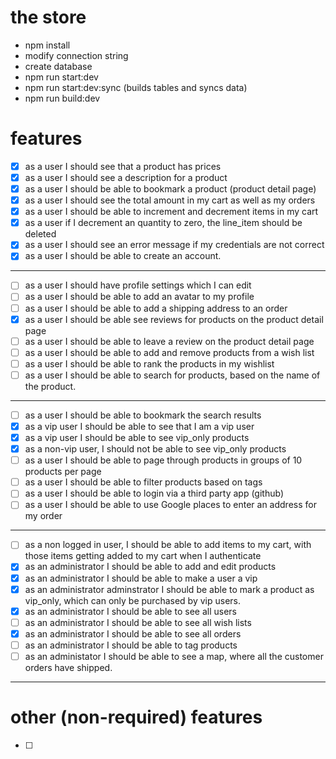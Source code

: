 # the store 

- npm install
- modify connection string
- create database
- npm run start:dev
- npm run start:dev:sync (builds tables and syncs data)
- npm run build:dev

# features

- [x] as a user I should see that a product has prices
- [x] as a user I should see a description for a product
- [x] as a user I should be able to bookmark a product (product detail page)
- [x] as a user I should see the total amount in my cart as well as my orders
- [x] as a user I should be able to increment and decrement items in my cart
- [x] as a user if I decrement an quantity to zero, the line_item should be deleted
- [x] as a user I should see an error message if my credentials are not correct
- [x] as a user I should be able to create an account.
-----
- [ ] as a user I should have profile settings which I can edit
- [ ] as a user I should be able to add an avatar to my profile
- [ ] as a user I should be able to add a shipping address to an order
- [x] as a user I should be able see reviews for products on the product detail page
- [ ] as a user I should be able to leave a review on the product detail page
- [ ] as a user I should be able to add and remove products from a wish list
- [ ] as a user I should be able to rank the products in my wishlist
- [ ] as a user I should be able to search for products, based on the name of the product.
-----
- [ ] as a user I should be able to bookmark the search results
- [x] as a vip user I should be able to see that I am a vip user
- [x] as a vip user I should be able to see vip_only products
- [x] as a non-vip user, I should not be able to see vip_only products
- [ ] as a user I should be able to page through products in groups of 10 products per page
- [ ] as a user I should be able to filter products based on tags
- [ ] as a user I should be able to login via a third party app (github)
- [ ] as a user I should be able to use Google places to enter an address for my order
-----
- [ ] as a non logged in user, I should be able to add items to my cart, with those items getting added to my cart when I authenticate
- [x] as an administrator I should be able to add and edit products
- [x] as an administrator I should be able to make a user a vip
- [x] as an administrator adminstrator I should be able to mark a product as vip_only, which can only be purchased by vip users.
- [x] as an administrator I should be able to see all users
- [ ] as an administrator I should be able to see all wish lists 
- [x] as an administrator I should be able to see all orders
- [ ] as an administrator I should be able to tag products 
- [ ] as an administator I should be able to see a map, where all the customer orders have shipped.
-----
# other (non-required) features
- [ ]

